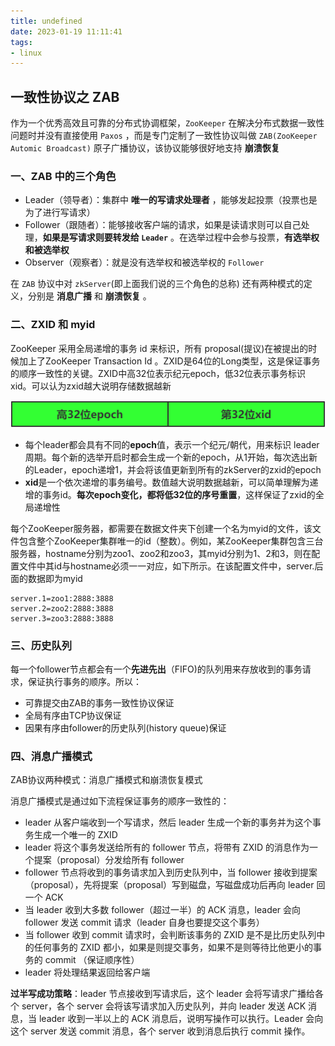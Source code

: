 ```yaml
---
title: undefined
date: 2023-01-19 11:11:41
tags:
- linux
---
```


## 一致性协议之 ZAB

作为一个优秀高效且可靠的分布式协调框架，`ZooKeeper` 在解决分布式数据一致性问题时并没有直接使用 `Paxos` ，而是专门定制了一致性协议叫做 `ZAB(ZooKeeper Automic Broadcast)` 原子广播协议，该协议能够很好地支持 **崩溃恢复** 

### 一、ZAB 中的三个角色

- Leader（领导者）：集群中 **唯一的写请求处理者** ，能够发起投票（投票也是为了进行写请求）
- Follower（跟随者）：能够接收客户端的请求，如果是读请求则可以自己处理，**如果是写请求则要转发给 `Leader`** 。在选举过程中会参与投票，**有选举权和被选举权**
- Observer（观察者）：就是没有选举权和被选举权的 `Follower` 

在 `ZAB` 协议中对 `zkServer`(即上面我们说的三个角色的总称) 还有两种模式的定义，分别是 **消息广播** 和 **崩溃恢复** 。

### 二、ZXID 和 myid

ZooKeeper 采用全局递增的事务 id 来标识，所有 proposal(提议)在被提出的时候加上了ZooKeeper Transaction Id 。ZXID是64位的Long类型，这是保证事务的顺序一致性的关键。ZXID中高32位表示纪元epoch，低32位表示事务标识xid。可以认为zxid越大说明存储数据越新

![](./image/ZXID.png)

- 每个leader都会具有不同的**epoch**值，表示一个纪元/朝代，用来标识 leader周期。每个新的选举开启时都会生成一个新的epoch，从1开始，每次选出新的Leader，epoch递增1，并会将该值更新到所有的zkServer的zxid的epoch
- **xid**是一个依次递增的事务编号。数值越大说明数据越新，可以简单理解为递增的事务id。**每次epoch变化，都将低32位的序号重置**，这样保证了zxid的全局递增性

每个ZooKeeper服务器，都需要在数据文件夹下创建一个名为myid的文件，该文件包含整个ZooKeeper集群唯一的id（整数）。例如，某ZooKeeper集群包含三台服务器，hostname分别为zoo1、zoo2和zoo3，其myid分别为1、2和3，则在配置文件中其id与hostname必须一一对应，如下所示。在该配置文件中，server.后面的数据即为myid

```
server.1=zoo1:2888:3888
server.2=zoo2:2888:3888
server.3=zoo3:2888:3888
```

### 三、历史队列

每一个follower节点都会有一个**先进先出**（FIFO)的队列用来存放收到的事务请求，保证执行事务的顺序。所以：

- 可靠提交由ZAB的事务一致性协议保证
- 全局有序由TCP协议保证
- 因果有序由follower的历史队列(history queue)保证

### 四、消息广播模式

ZAB协议两种模式：消息广播模式和崩溃恢复模式

消息广播模式是通过如下流程保证事务的顺序一致性的：

- leader 从客户端收到一个写请求，然后 leader 生成一个新的事务并为这个事务生成一个唯一的 ZXID 
- leader 将这个事务发送给所有的 follower 节点，将带有 ZXID 的消息作为一个提案（proposal）分发给所有 follower
- follower 节点将收到的事务请求加入到历史队列中，当 follower 接收到提案（proposal），先将提案（proposal）写到磁盘，写磁盘成功后再向 leader 回一个 ACK 
- 当 leader 收到大多数 follower（超过一半）的 ACK 消息，leader 会向 follower 发送 commit 请求（leader 自身也要提交这个事务）
- 当 follower 收到 commit 请求时，会判断该事务的 ZXID 是不是比历史队列中的任何事务的 ZXID 都小，如果是则提交事务，如果不是则等待比他更小的事务的 commit （保证顺序性）
- leader 将处理结果返回给客户端

**过半写成功策略**：leader 节点接收到写请求后，这个 leader 会将写请求广播给各个 server，各个 server 会将该写请求加入历史队列，并向 leader 发送 ACK 消息，当 leader 收到一半以上的 ACK 消息后，说明写操作可以执行。Leader 会向这个 server 发送 commit 消息，各个 server 收到消息后执行 commit 操作。
